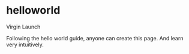 # helloworld
Virgin Launch

Following the hello world guide, anyone can create this page.
And learn very intuitively. 
